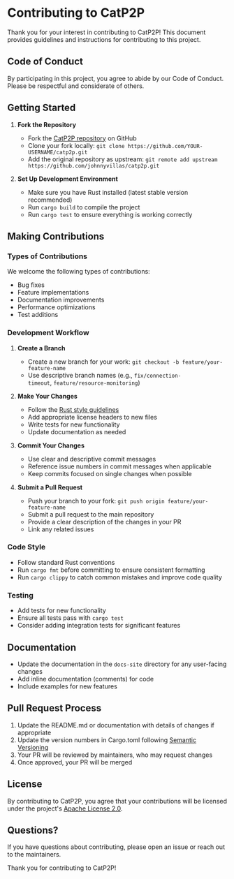 # Contributing to CatP2P

Thank you for your interest in contributing to CatP2P! This document provides guidelines and instructions for contributing to this project.

## Code of Conduct

By participating in this project, you agree to abide by our Code of Conduct. Please be respectful and considerate of others.

## Getting Started

1. **Fork the Repository**
    
    - Fork the [CatP2P repository](https://github.com/johnnyvillas/catp2p) on GitHub
    - Clone your fork locally: `git clone https://github.com/YOUR-USERNAME/catp2p.git`
    - Add the original repository as upstream: `git remote add upstream https://github.com/johnnyvillas/catp2p.git`
2. **Set Up Development Environment**
    
    - Make sure you have Rust installed (latest stable version recommended)
    - Run `cargo build` to compile the project
    - Run `cargo test` to ensure everything is working correctly

## Making Contributions

### Types of Contributions

We welcome the following types of contributions:

- Bug fixes
- Feature implementations
- Documentation improvements
- Performance optimizations
- Test additions

### Development Workflow

1. **Create a Branch**
    
    - Create a new branch for your work: `git checkout -b feature/your-feature-name`
    - Use descriptive branch names (e.g., `fix/connection-timeout`, `feature/resource-monitoring`)
2. **Make Your Changes**
    
    - Follow the [Rust style guidelines](command:_cody.vscode.open?%22https%3A%2F%2Fdoc.rust-lang.org%2F1.0.0%2Fstyle%2FREADME.html%22)
    - Add appropriate license headers to new files
    - Write tests for new functionality
    - Update documentation as needed
3. **Commit Your Changes**
    
    - Use clear and descriptive commit messages
    - Reference issue numbers in commit messages when applicable
    - Keep commits focused on single changes when possible
4. **Submit a Pull Request**
    
    - Push your branch to your fork: `git push origin feature/your-feature-name`
    - Submit a pull request to the main repository
    - Provide a clear description of the changes in your PR
    - Link any related issues

### Code Style

- Follow standard Rust conventions
- Run `cargo fmt` before committing to ensure consistent formatting
- Run `cargo clippy` to catch common mistakes and improve code quality

### Testing

- Add tests for new functionality
- Ensure all tests pass with `cargo test`
- Consider adding integration tests for significant features

## Documentation

- Update the documentation in the `docs-site` directory for any user-facing changes
- Add inline documentation (comments) for code
- Include examples for new features

## Pull Request Process

1. Update the README.md or documentation with details of changes if appropriate
2. Update the version numbers in Cargo.toml following [Semantic Versioning](command:_cody.vscode.open?%22https%3A%2F%2Fsemver.org%2F%22)
3. Your PR will be reviewed by maintainers, who may request changes
4. Once approved, your PR will be merged

## License

By contributing to CatP2P, you agree that your contributions will be licensed under the project's [Apache License 2.0](vscode-webview://053gn7o36ebi4sma99sli1496acqnqp3qpj7vev179e1mt1c6lgi/index.html?id=bc6b3a0d-d7be-4e14-bc79-ca200074be8a&origin=0cd70bf0-dddd-4d1c-83be-f536f292e6d3&swVersion=4&extensionId=sourcegraph.cody-ai&platform=electron&vscode-resource-base-authority=vscode-resource.vscode-cdn.net&parentOrigin=vscode-file%3A%2F%2Fvscode-app&purpose=webviewView).

## Questions?

If you have questions about contributing, please open an issue or reach out to the maintainers.

Thank you for contributing to CatP2P!
